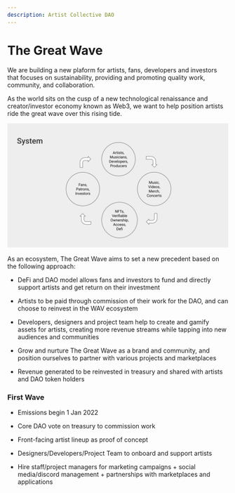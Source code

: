```yaml
---
description: Artist Collective DAO
---
```


# The Great Wave

We are building a new plaform for artists, fans, developers and investors that focuses on sustainability, providing and promoting quality work, community, and collaboration.

As the world sits on the cusp of a new technological renaissance and creator/investor economy known as Web3, we want to help position artists ride the great wave over this rising tide.

![The Great Wave Flow Cycle](https://raw.githubusercontent.com/acryptos/docs-thegreatwave/main/img/TGW-flowcycle.svg)

As an ecosystem, The Great Wave aims to set a new precedent based on the following approach:

* DeFi and DAO model allows fans and investors to fund and directly support artists and get return on their investment

* Artists to be paid through commission of their work for the DAO, and can choose to reinvest in the WAV ecosystem 

* Developers, designers and project team help to create and gamify assets for artists, creating more revenue streams while tapping into new audiences and communities

* Grow and nurture The Great Wave as a brand and community, and position ourselves to partner with various projects and marketplaces

* Revenue generated to be reinvested in treasury and shared with artists and DAO token holders 

### First Wave

* Emissions begin 1 Jan 2022

* Core DAO vote on treasury to commission work

* Front-facing artist lineup as proof of concept

* Designers/Developers/Project Team to onboard and support artists 

* Hire staff/project managers for marketing campaigns + social media/discord management + partnerships with marketplaces and applications


